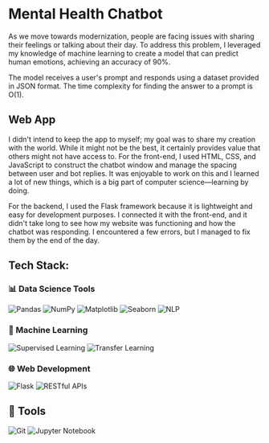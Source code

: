 # Mental Health Chatbot 

As we move towards modernization, people are facing issues with sharing their feelings or talking about their day. To address this problem, I leveraged my knowledge of machine learning to create a model that can predict human emotions, achieving an accuracy of 90%.

The model receives a user's prompt and responds using a dataset provided in JSON format. The time complexity for finding the answer to a prompt is O(1).

## Web App
I didn't intend to keep the app to myself; my goal was to share my creation with the world. While it might not be the best, it certainly provides value that others might not have access to. For the front-end, I used HTML, CSS, and JavaScript to construct the chatbot window and manage the spacing between user and bot replies. It was enjoyable to work on this and I learned a lot of new things, which is a big part of computer science—learning by doing.

For the backend, I used the Flask framework because it is lightweight and easy for development purposes. I connected it with the front-end, and it didn't take long to see how my website was functioning and how the chatbot was responding. I encountered a few errors, but I managed to fix them by the end of the day.

## Tech Stack:

### 📊 Data Science Tools
![Pandas](https://img.shields.io/badge/Pandas-150458?style=for-the-badge&logo=pandas&logoColor=white)
![NumPy](https://img.shields.io/badge/NumPy-013243?style=for-the-badge&logo=numpy&logoColor=white)
![Matplotlib](https://img.shields.io/badge/Matplotlib-3776AB?style=for-the-badge&logo=matplotlib&logoColor=white)
![Seaborn](https://img.shields.io/badge/Seaborn-3776AB?style=for-the-badge&logo=python&logoColor=white)
![NLP](https://img.shields.io/badge/nlp-3776AB?style=for-the-badge&logo=python&logoColor=white)

### 🤖 Machine Learning
![Supervised Learning](https://img.shields.io/badge/Supervised%20Learning-FF6F00?style=for-the-badge)
![Transfer Learning](https://img.shields.io/badge/Transfer%20Learning-FF6F00?style=for-the-badge)

### 🌐 Web Development
![Flask](https://img.shields.io/badge/Flask-000000?style=for-the-badge&logo=flask&logoColor=white)
![RESTful APIs](https://img.shields.io/badge/RESTful%20APIs-FF6F00?style=for-the-badge)

## 🔧 Tools
![Git](https://img.shields.io/badge/Git-F05032?style=for-the-badge&logo=git&logoColor=white)
![Jupyter Notebook](https://img.shields.io/badge/Jupyter-Notebook-F37626?style=for-the-badge&logo=jupyter&logoColor=white)
